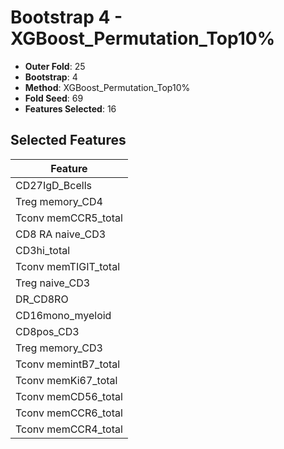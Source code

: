 # Bootstrap 4 - XGBoost_Permutation_Top10%

- **Outer Fold**: 25
- **Bootstrap**: 4
- **Method**: XGBoost_Permutation_Top10%
- **Fold Seed**: 69
- **Features Selected**: 16

## Selected Features

| Feature |
|---------|
| CD27IgD_Bcells |
| Treg memory_CD4 |
| Tconv memCCR5_total |
| CD8 RA naive_CD3 |
| CD3hi_total |
| Tconv memTIGIT_total |
| Treg naive_CD3 |
| DR_CD8RO |
| CD16mono_myeloid |
| CD8pos_CD3 |
| Treg memory_CD3 |
| Tconv memintB7_total |
| Tconv memKi67_total |
| Tconv memCD56_total |
| Tconv memCCR6_total |
| Tconv memCCR4_total |
